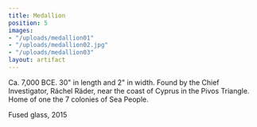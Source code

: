 ```yaml
---
title: Medallion
position: 5
images:
- "/uploads/medallion01"
- "/uploads/medallion02.jpg"
- "/uploads/medallion03"
layout: artifact
---
```


Ca. 7,000 BCE.
30" in length and 2" in width.
Found by the Chief Investigator, Ráchel Räder, near the coast of Cyprus in the Pivos Triangle. Home of one the 7 colonies of Sea People.

Fused glass, 2015
